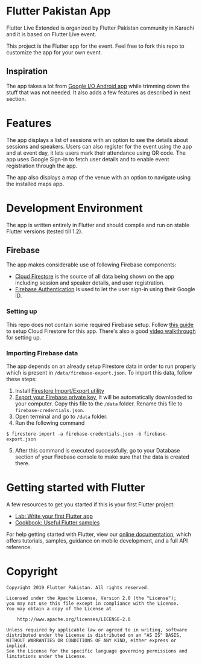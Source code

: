 # Flutter Pakistan App
Flutter Live Extended is organized by Flutter Pakistan community in Karachi and it is based on Flutter Live event. 

This project is the Flutter app for the event. Feel free to fork this repo to customize the app for your own event.

## Inspiration
The app takes a lot from [Google I/O Android app](https://github.com/google/iosched) while trimming down the stuff that was not needed. It also adds a few features as described in next section.

# Features
The app displays a list of sessions with an option to see the details about sessions and speakers. Users can also register for the event using the app and at event day, it lets users mark their attendance using QR code. The app uses Google Sign-in to fetch user details and to enable event registration through the app.

The app also displays a map of the venue with an option to navigate using the installed maps app. 

# Development Environment
The app is written entirely in Flutter and should compile and run on stable Flutter versions (tested till 1.2). 

## Firebase
The app makes considerable use of following Firebase components:
* [Cloud Firestore](https://firebase.google.com/docs/firestore/) is the source of all data being shown on the app including session and speaker details, and user registration.
* [Firebase Authentication](https://firebase.google.com/docs/auth/) is used to let the user sign-in using their Google ID. 

### Setting up
This repo does not contain some required Firebase setup. Follow [this guide](https://firebase.google.com/docs/flutter/setup) to setup Cloud Firestore for this app. There's also a good [video walkthrough](https://www.youtube.com/watch?v=DqJ_KjFzL9I) for setting up. 

### Importing Firebase data
The app depends on an already setup Firestore data in order to run properly which is present in `/data/firebase-export.json`. To import this data, follow these steps:
1. Install [Firestore Import/Export utility](https://www.npmjs.com/package/node-firestore-import-export)
2. [Export your Firebase private key](https://www.npmjs.com/package/node-firestore-import-export#retrieving-google-cloud-account-credentials), it will be automatically downloaded to your computer. Copy this file to the `/data` folder. Rename this file to `firebase-credentials.json`.
3. Open terminal and go to `/data` folder. 
4. Run the following command
```
$ firestore-import -a firebase-credentials.json -b firebase-export.json
```
5. After this command is executed successfully, go to your Database section of your Firebase console to make sure that the data is created there.

# Getting started with Flutter
A few resources to get you started if this is your first Flutter project:

- [Lab: Write your first Flutter app](https://flutter.io/docs/get-started/codelab)
- [Cookbook: Useful Flutter samples](https://flutter.io/docs/cookbook)

For help getting started with Flutter, view our 
[online documentation](https://flutter.io/docs), which offers tutorials, 
samples, guidance on mobile development, and a full API reference.

# Copyright

```
Copyright 2019 Flutter Pakistan. All rights reserved.

Licensed under the Apache License, Version 2.0 (the "License");
you may not use this file except in compliance with the License.
You may obtain a copy of the License at

    http://www.apache.org/licenses/LICENSE-2.0

Unless required by applicable law or agreed to in writing, software
distributed under the License is distributed on an "AS IS" BASIS,
WITHOUT WARRANTIES OR CONDITIONS OF ANY KIND, either express or implied.
See the License for the specific language governing permissions and
limitations under the License.
```